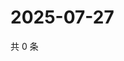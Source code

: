 # 2025-07-27

共 0 条

<!-- BEGIN ZHIHUVIDEO -->
<!-- 最后更新时间 Sun Jul 27 2025 05:10:27 GMT+0800 (China Standard Time) -->

<!-- END ZHIHUVIDEO -->
